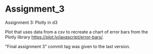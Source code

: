 # Assignment_3
Assignment 3: Plotly in d3

Plot that uses data from a csv to recreate a chart of error bars from the Plotly library https://plot.ly/javascript/error-bars/.

"Final assignment 3" commit tag was given to the last version.

